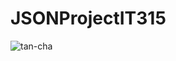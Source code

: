 # JSONProjectIT315
![tan-cha](https://user-images.githubusercontent.com/102265329/167275200-ac3b8c89-c878-4e25-8aa4-8fcc6619f105.jpg)
